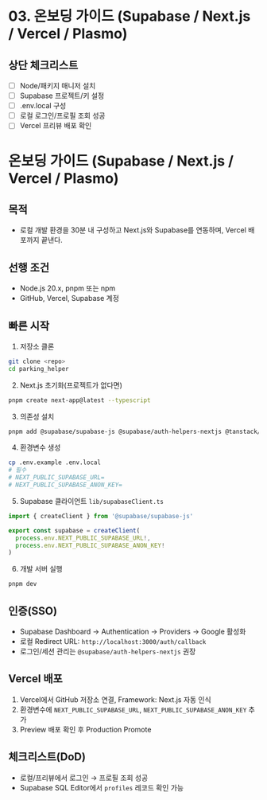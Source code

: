 # 03. 온보딩 가이드 (Supabase / Next.js / Vercel / Plasmo)

## 상단 체크리스트
- [ ] Node/패키지 매니저 설치
- [ ] Supabase 프로젝트/키 설정
- [ ] .env.local 구성
- [ ] 로컬 로그인/프로필 조회 성공
- [ ] Vercel 프리뷰 배포 확인

# 온보딩 가이드 (Supabase / Next.js / Vercel / Plasmo)

## 목적
- 로컬 개발 환경을 30분 내 구성하고 Next.js와 Supabase를 연동하며, Vercel 배포까지 끝낸다.

## 선행 조건
- Node.js 20.x, pnpm 또는 npm
- GitHub, Vercel, Supabase 계정

## 빠른 시작
1) 저장소 클론
```bash
git clone <repo>
cd parking_helper
```
2) Next.js 초기화(프로젝트가 없다면)
```bash
pnpm create next-app@latest --typescript
```
3) 의존성 설치
```bash
pnpm add @supabase/supabase-js @supabase/auth-helpers-nextjs @tanstack/react-query
```
4) 환경변수 생성
```bash
cp .env.example .env.local
# 필수
# NEXT_PUBLIC_SUPABASE_URL=
# NEXT_PUBLIC_SUPABASE_ANON_KEY=
```
5) Supabase 클라이언트 `lib/supabaseClient.ts`
```ts
import { createClient } from '@supabase/supabase-js'

export const supabase = createClient(
  process.env.NEXT_PUBLIC_SUPABASE_URL!,
  process.env.NEXT_PUBLIC_SUPABASE_ANON_KEY!
)
```
6) 개발 서버 실행
```bash
pnpm dev
```

## 인증(SSO)
- Supabase Dashboard → Authentication → Providers → Google 활성화
- 로컬 Redirect URL: `http://localhost:3000/auth/callback`
- 로그인/세션 관리는 `@supabase/auth-helpers-nextjs` 권장

## Vercel 배포
1) Vercel에서 GitHub 저장소 연결, Framework: Next.js 자동 인식
2) 환경변수에 `NEXT_PUBLIC_SUPABASE_URL`, `NEXT_PUBLIC_SUPABASE_ANON_KEY` 추가
3) Preview 배포 확인 후 Production Promote

## 체크리스트(DoD)
- 로컬/프리뷰에서 로그인 → 프로필 조회 성공
- Supabase SQL Editor에서 `profiles` 레코드 확인 가능
